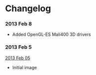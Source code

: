 Changelog
=========

### 2013 Feb 8

* Added OpenGL-ES Mali400 3D drivers

### 2013 Feb 5

[2013 Feb 05](https://berkeley.box.com/s/32q7f01xh0oayk3h4d72)

* Initial image

